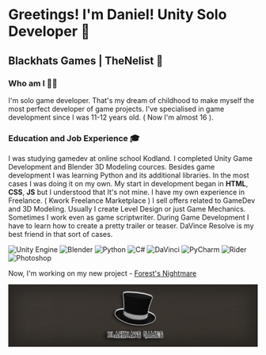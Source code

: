 # Greetings! I'm Daniel! Unity Solo Developer 👋
## Blackhats Games | TheNelist 🦾

### **Who am I** 🙇‍♂️

I'm solo game developer. That's my dream of childhood to make myself the most perfect developer of game projects.
I've specialised in game development since I was 11-12 years old. ( Now I'm almost 16 ).

### **Education and Job Experience** 🎓
I was studying gamedev at online school Kodland. I completed Unity Game Development and Blender 3D Modeling cources. Besides game development I was learning 
Python and its additional libraries. In the most cases I was doing it on my own. My start in development began in **HTML**, **CSS**, **JS** but I understood that It's not mine.
I have my own experience in Freelance. ( Kwork Freelance Marketplace )
I sell offers related to GameDev and 3D Modeling. Usually I create Level Design or just Game Mechanics. Sometimes I work even as game scriptwriter. 
During Game Development I have to learn how to create a pretty trailer or teaser. DaVince Resolve is my best friend in that sort of cases.

![Unity Engine](https://img.shields.io/badge/Unity--Engine-black?style=for-the-badge&logo=unity)
![Blender](https://img.shields.io/badge/Blender-black?style=for-the-badge&logo=blender)
![Python](https://img.shields.io/badge/Python-black?style=for-the-badge&logo=python&logoColor=yellow)
![C#](https://img.shields.io/badge/CSharp-black?style=for-the-badge&logo=sharp&logoColor=purple)
![DaVinci](https://img.shields.io/badge/DaVinci-black?style=for-the-badge&logo=davinciresolve&logoColor=red)
![PyCharm](https://img.shields.io/badge/PyCharm-black?style=for-the-badge&logo=pycharm&logoColor=green)
![Rider](https://img.shields.io/badge/Rider-black?style=for-the-badge&logo=rider&logoColor=orange)
![Photoshop](https://img.shields.io/badge/Photoshop-black?style=for-the-badge&logo=adobephotoshop&logoColor=blue)
<!--
![HTML5](https://img.shields.io/badge/HTML-black?style=for-the-badge&logo=html5&logoColor=orange)
![CSS3](https://img.shields.io/badge/CSS-black?style=for-the-badge&logo=css3&logoColor=blue)

-->
Now, I'm working on my new project - [Forest's Nightmare](https://gamejolt.com/games/forest_nightmare/914621)

![Blackhats Games Banner](Blackhats_Banner.png)




